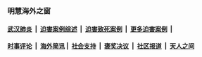 
### 明慧海外之窗

####  [武汉肺炎](indexes/365.md?t=05151101) &nbsp;|&nbsp;  [迫害案例综述](indexes/328.md?t=05151101) &nbsp;|&nbsp; [迫害致死案例](indexes/277.md?t=05151101)  &nbsp;|&nbsp; [更多迫害案例](indexes/81.md?t=05151101)  &nbsp;|&nbsp; 
####  [时事评论](indexes/19.md?t=05151101) &nbsp;|&nbsp; [海外简讯](indexes/245.md?t=05151101)&nbsp;|&nbsp;  [社会支持](indexes/140.md?t=05151101) &nbsp;|&nbsp; [褒奖决议](indexes/282.md?t=05151101) &nbsp;|&nbsp; [社区报道](indexes/91.md?t=05151101)  &nbsp;|&nbsp; [天人之间](indexes/78.md?t=05151101) 

